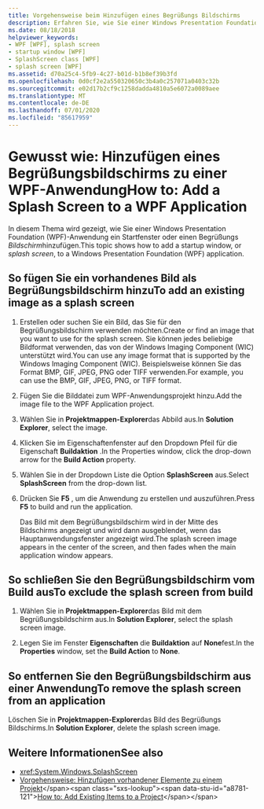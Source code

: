 ```yaml
---
title: Vorgehensweise beim Hinzufügen eines Begrüßungs Bildschirms
description: Erfahren Sie, wie Sie einer Windows Presentation Foundation (WPF)-Anwendung ein Startfenster oder einen Begrüßungsbildschirm hinzufügen.
ms.date: 08/18/2018
helpviewer_keywords:
- WPF [WPF], splash screen
- startup window [WPF]
- SplashScreen class [WPF]
- splash screen [WPF]
ms.assetid: d70a25c4-5fb9-4c27-b01d-b1b8ef39b3fd
ms.openlocfilehash: 0d0cf2e2a550320650c3b4a0c257071a0403c32b
ms.sourcegitcommit: e02d17b2cf9c1258dadda4810a5e6072a0089aee
ms.translationtype: MT
ms.contentlocale: de-DE
ms.lasthandoff: 07/01/2020
ms.locfileid: "85617959"
---
```

# <a name="how-to-add-a-splash-screen-to-a-wpf-application"></a><span data-ttu-id="a8781-103">Gewusst wie: Hinzufügen eines Begrüßungsbildschirms zu einer WPF-Anwendung</span><span class="sxs-lookup"><span data-stu-id="a8781-103">How to: Add a Splash Screen to a WPF Application</span></span>

<span data-ttu-id="a8781-104">In diesem Thema wird gezeigt, wie Sie einer Windows Presentation Foundation (WPF)-Anwendung ein Startfenster oder einen Begrüßungs *Bildschirm*hinzufügen.</span><span class="sxs-lookup"><span data-stu-id="a8781-104">This topic shows how to add a startup window, or *splash screen*, to a Windows Presentation Foundation (WPF) application.</span></span>

## <a name="to-add-an-existing-image-as-a-splash-screen"></a><span data-ttu-id="a8781-105">So fügen Sie ein vorhandenes Bild als Begrüßungsbildschirm hinzu</span><span class="sxs-lookup"><span data-stu-id="a8781-105">To add an existing image as a splash screen</span></span>

1. <span data-ttu-id="a8781-106">Erstellen oder suchen Sie ein Bild, das Sie für den Begrüßungsbildschirm verwenden möchten.</span><span class="sxs-lookup"><span data-stu-id="a8781-106">Create or find an image that you want to use for the splash screen.</span></span> <span data-ttu-id="a8781-107">Sie können jedes beliebige Bildformat verwenden, das von der Windows Imaging Component (WIC) unterstützt wird.</span><span class="sxs-lookup"><span data-stu-id="a8781-107">You can use any image format that is supported by the Windows Imaging Component (WIC).</span></span> <span data-ttu-id="a8781-108">Beispielsweise können Sie das Format BMP, GIF, JPEG, PNG oder TIFF verwenden.</span><span class="sxs-lookup"><span data-stu-id="a8781-108">For example, you can use the BMP, GIF, JPEG, PNG, or TIFF format.</span></span>

2. <span data-ttu-id="a8781-109">Fügen Sie die Bilddatei zum WPF-Anwendungsprojekt hinzu.</span><span class="sxs-lookup"><span data-stu-id="a8781-109">Add the image file to the WPF Application project.</span></span>

3. <span data-ttu-id="a8781-110">Wählen Sie in **Projektmappen-Explorer**das Abbild aus.</span><span class="sxs-lookup"><span data-stu-id="a8781-110">In **Solution Explorer**, select the image.</span></span>

4. <span data-ttu-id="a8781-111">Klicken Sie im Eigenschaftenfenster auf den Dropdown Pfeil für die Eigenschaft **Buildaktion** .</span><span class="sxs-lookup"><span data-stu-id="a8781-111">In the Properties window, click the drop-down arrow for the **Build Action** property.</span></span>

5. <span data-ttu-id="a8781-112">Wählen Sie in der Dropdown Liste die Option **SplashScreen** aus.</span><span class="sxs-lookup"><span data-stu-id="a8781-112">Select **SplashScreen** from the drop-down list.</span></span>

6. <span data-ttu-id="a8781-113">Drücken Sie **F5** , um die Anwendung zu erstellen und auszuführen.</span><span class="sxs-lookup"><span data-stu-id="a8781-113">Press **F5** to build and run the application.</span></span>

     <span data-ttu-id="a8781-114">Das Bild mit dem Begrüßungsbildschirm wird in der Mitte des Bildschirms angezeigt und wird dann ausgeblendet, wenn das Hauptanwendungsfenster angezeigt wird.</span><span class="sxs-lookup"><span data-stu-id="a8781-114">The splash screen image appears in the center of the screen, and then fades when the main application window appears.</span></span>

## <a name="to-exclude-the-splash-screen-from-build"></a><span data-ttu-id="a8781-115">So schließen Sie den Begrüßungsbildschirm vom Build aus</span><span class="sxs-lookup"><span data-stu-id="a8781-115">To exclude the splash screen from build</span></span>

1. <span data-ttu-id="a8781-116">Wählen Sie in **Projektmappen-Explorer**das Bild mit dem Begrüßungsbildschirm aus.</span><span class="sxs-lookup"><span data-stu-id="a8781-116">In **Solution Explorer**, select the splash screen image.</span></span>

2. <span data-ttu-id="a8781-117">Legen Sie im Fenster **Eigenschaften** die **Buildaktion** auf **None**fest.</span><span class="sxs-lookup"><span data-stu-id="a8781-117">In the **Properties** window, set the **Build Action** to **None**.</span></span>

## <a name="to-remove-the-splash-screen-from-an-application"></a><span data-ttu-id="a8781-118">So entfernen Sie den Begrüßungsbildschirm aus einer Anwendung</span><span class="sxs-lookup"><span data-stu-id="a8781-118">To remove the splash screen from an application</span></span>

<span data-ttu-id="a8781-119">Löschen Sie in **Projektmappen-Explorer**das Bild des Begrüßungs Bildschirms.</span><span class="sxs-lookup"><span data-stu-id="a8781-119">In **Solution Explorer**, delete the splash screen image.</span></span>

## <a name="see-also"></a><span data-ttu-id="a8781-120">Weitere Informationen</span><span class="sxs-lookup"><span data-stu-id="a8781-120">See also</span></span>

- <xref:System.Windows.SplashScreen>
- <span data-ttu-id="a8781-121">[Vorgehensweise: Hinzufügen vorhandener Elemente zu einem Projekt](https://docs.microsoft.com/previous-versions/visualstudio/visual-studio-2010/9f4t9t92(v=vs.100))</span><span class="sxs-lookup"><span data-stu-id="a8781-121">[How to: Add Existing Items to a Project](https://docs.microsoft.com/previous-versions/visualstudio/visual-studio-2010/9f4t9t92(v=vs.100))</span></span>
